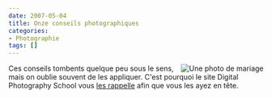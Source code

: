 ```yaml
---
date: 2007-05-04
title: Onze conseils photographiques
categories:
- Photographie
tags: []
---
```

<a href="https://dlgjp9x71cipk.cloudfront.net/2007/05/photodemariage.jpg" title="Une photo de mariage"><img src="https://dlgjp9x71cipk.cloudfront.net/2007/05/photodemariage.miniature.jpg" title="Une photo de mariage" alt="Une photo de mariage" align="right" /></a>Ces conseils tombents quelque peu sous le sens, mais on oublie souvent de les appliquer. C'est pourquoi le site Digital Photography School vous <a href="https://digital-photography-school.com/blog/11-tips-for-better-candid-photography/" title="11 tips for better candid photography">les rappelle</a> afin que vous les ayez en tête.
